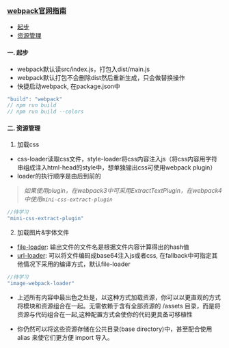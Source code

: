 ###  [webpack官网指南](https://www.webpackjs.com/guides/ "webpack指南")
- [起步](#起步)
- [资源管理](#资源管理)
#### 一. <a id="起步">起步</a>
- webpack默认读src/index.js，打包入dist/main.js
- webpack默认打包不会删除dist然后重新生成，只会做替换操作
- 快捷启动webpack, 在package.json中
```js
"build": "webpack"
// npm run build
// npm run build --colors
```

#### 二. <a id="资源管理">资源管理</a>
1. 加载css
- css-loader读取css文件，style-loader将css内容注入js（将css内容用字符串组成注入html-head的style中，想单独输出css可使用webpack plugin）
- loader的执行顺序是由后到前的

>*如果使用plugin，在webpack3中可采用ExtractTextPlugin，在webpack4中使用`mini-css-extract-plugin`*
```js
//待学习
"mini-css-extract-plugin"
```


2. 加载图片&字体文件
- [file-loader](https://www.webpackjs.com/loaders/file-loader/): 输出文件的文件名是根据文件内容计算得出的hash值
- [url-loader](https://www.webpackjs.com/loaders/url-loader/): 可以将文件编码成base64注入js或者css, 在fallback中可指定其他情况下采用的编译方式，默认file-loader
```js
//待学习
"image-webpack-loader"
```

- 上述所有内容中最出色之处是，以这种方式加载资源，你可以以更直观的方式将模块和资源组合在一起。无需依赖于含有全部资源的 /assets 目录，而是将资源与代码组合在一起,这种配置方式会使你的代码更具备可移植性

- 你仍然可以将这些资源存储在公共目录(base directory)中，甚至配合使用 alias 来使它们更方便 import 导入。

